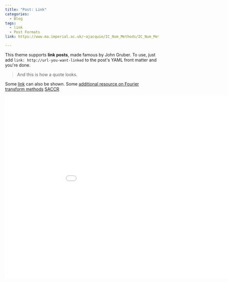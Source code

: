 ```yaml
---
title: "Post: Link"
categories:
  - Blog
tags:
  - link
  - Post Formats
link: https://www.ma.imperial.ac.uk/~ajacquie/IC_Num_Methods/IC_Num_Methods_Docs/Literature/CarrMadan.pdf

---
```


This theme supports **link posts**, made famous by John Gruber. To use, just add `link: http://url-you-want-linked` to the post's YAML front matter and you're done.

> And this is how a quote looks.

Some [link](#) can also be shown.
Some [additional resource on Fourier transform methods](https://www.ma.imperial.ac.uk/~ajacquie/IC_Num_Methods/IC_Num_Methods_Docs/Literature/CarrMadan.pdf)
[SACCR](https://www.bis.org/basel_framework/chapter/CRE/52.htm)

<iframe src="/assets/plot/riemann_pathological_plot.html" width="1000" height="600" frameborder="0" sandbox="allow-scripts allow-same-origin"></iframe>
